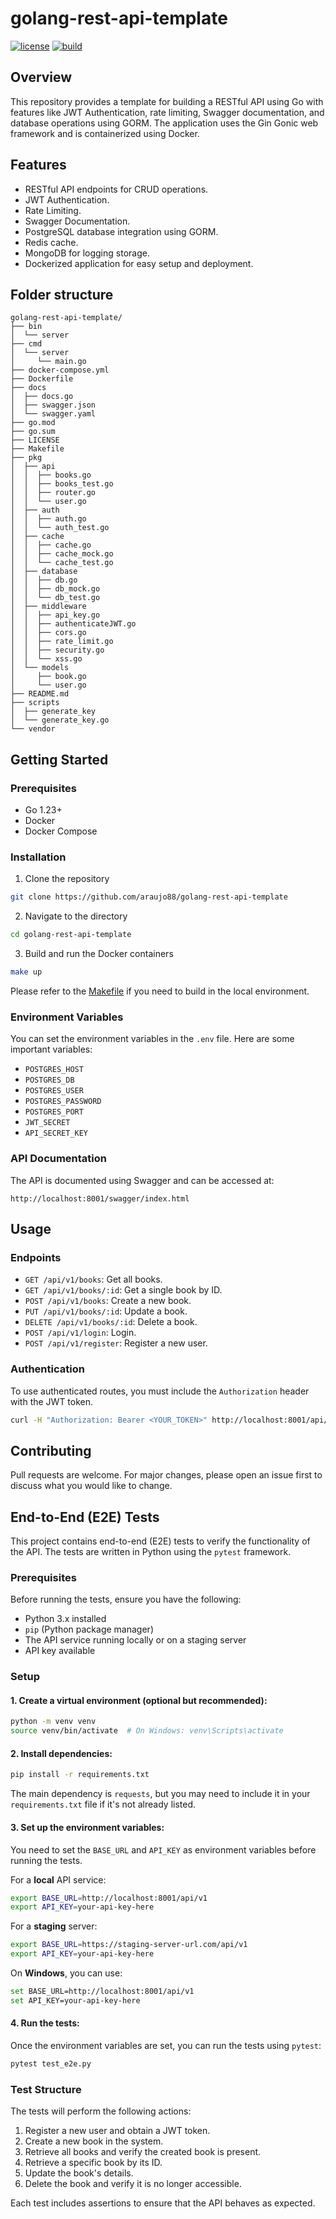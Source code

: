 # golang-rest-api-template

[![license](https://img.shields.io/badge/license-MIT-green)](https://raw.githubusercontent.com/araujo88/golang-rest-api-template/main/LICENSE)
[![build](https://github.com/araujo88/golang-rest-api-template//actions/workflows/go.yml/badge.svg?branch=main)](https://github.com/araujo88/golang-rest-api-template/actions/workflows/go.yml)

## Overview

This repository provides a template for building a RESTful API using Go with features like JWT Authentication, rate limiting, Swagger documentation, and database operations using GORM. The application uses the Gin Gonic web framework and is containerized using Docker.

## Features

- RESTful API endpoints for CRUD operations.
- JWT Authentication.
- Rate Limiting.
- Swagger Documentation.
- PostgreSQL database integration using GORM.
- Redis cache.
- MongoDB for logging storage.
- Dockerized application for easy setup and deployment.

## Folder structure

```
golang-rest-api-template/
├── bin
│  └── server
├── cmd
│  └── server
│     └── main.go
├── docker-compose.yml
├── Dockerfile
├── docs
│  ├── docs.go
│  ├── swagger.json
│  └── swagger.yaml
├── go.mod
├── go.sum
├── LICENSE
├── Makefile
├── pkg
│  ├── api
│  │  ├── books.go
│  │  ├── books_test.go
│  │  ├── router.go
│  │  └── user.go
│  ├── auth
│  │  ├── auth.go
│  │  └── auth_test.go
│  ├── cache
│  │  ├── cache.go
│  │  ├── cache_mock.go
│  │  └── cache_test.go
│  ├── database
│  │  ├── db.go
│  │  ├── db_mock.go
│  │  └── db_test.go
│  ├── middleware
│  │  ├── api_key.go
│  │  ├── authenticateJWT.go
│  │  ├── cors.go
│  │  ├── rate_limit.go
│  │  ├── security.go
│  │  └── xss.go
│  └── models
│     ├── book.go
│     └── user.go
├── README.md
├── scripts
│  ├── generate_key
│  └── generate_key.go
└── vendor
```

## Getting Started

### Prerequisites

- Go 1.23+
- Docker
- Docker Compose

### Installation

1. Clone the repository

```bash
git clone https://github.com/araujo88/golang-rest-api-template
```

2. Navigate to the directory

```bash
cd golang-rest-api-template
```

3. Build and run the Docker containers

```bash
make up
```

Please refer to the [Makefile](./Makefile) if you need to build in the local environment.

### Environment Variables

You can set the environment variables in the `.env` file. Here are some important variables:

- `POSTGRES_HOST`
- `POSTGRES_DB`
- `POSTGRES_USER`
- `POSTGRES_PASSWORD`
- `POSTGRES_PORT`
- `JWT_SECRET`
- `API_SECRET_KEY`

### API Documentation

The API is documented using Swagger and can be accessed at:

```
http://localhost:8001/swagger/index.html
```

## Usage

### Endpoints

- `GET /api/v1/books`: Get all books.
- `GET /api/v1/books/:id`: Get a single book by ID.
- `POST /api/v1/books`: Create a new book.
- `PUT /api/v1/books/:id`: Update a book.
- `DELETE /api/v1/books/:id`: Delete a book.
- `POST /api/v1/login`: Login.
- `POST /api/v1/register`: Register a new user.

### Authentication

To use authenticated routes, you must include the `Authorization` header with the JWT token.

```bash
curl -H "Authorization: Bearer <YOUR_TOKEN>" http://localhost:8001/api/v1/books
```

## Contributing

Pull requests are welcome. For major changes, please open an issue first to discuss what you would like to change.

## End-to-End (E2E) Tests

This project contains end-to-end (E2E) tests to verify the functionality of the API. The tests are written in Python using the `pytest` framework.

### Prerequisites

Before running the tests, ensure you have the following:

- Python 3.x installed
- `pip` (Python package manager)
- The API service running locally or on a staging server
- API key available

### Setup

#### 1. Create a virtual environment (optional but recommended):

```bash
python -m venv venv
source venv/bin/activate  # On Windows: venv\Scripts\activate
```

#### 2. Install dependencies:

```bash
pip install -r requirements.txt
```

The main dependency is `requests`, but you may need to include it in your `requirements.txt` file if it's not already listed.

#### 3. Set up the environment variables:

You need to set the `BASE_URL` and `API_KEY` as environment variables before running the tests.

For a **local** API service:

```bash
export BASE_URL=http://localhost:8001/api/v1
export API_KEY=your-api-key-here
```

For a **staging** server:

```bash
export BASE_URL=https://staging-server-url.com/api/v1
export API_KEY=your-api-key-here
```

On **Windows**, you can use:

```bash
set BASE_URL=http://localhost:8001/api/v1
set API_KEY=your-api-key-here
```

#### 4. Run the tests:

Once the environment variables are set, you can run the tests using `pytest`:

```bash
pytest test_e2e.py
```

### Test Structure

The tests will perform the following actions:

1. Register a new user and obtain a JWT token.
2. Create a new book in the system.
3. Retrieve all books and verify the created book is present.
4. Retrieve a specific book by its ID.
5. Update the book's details.
6. Delete the book and verify it is no longer accessible.

Each test includes assertions to ensure that the API behaves as expected.
